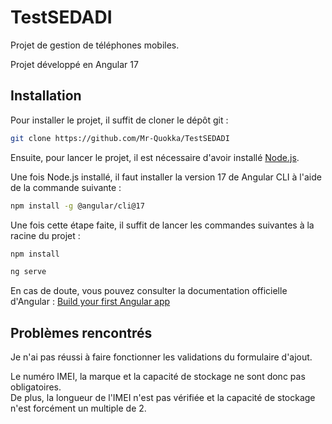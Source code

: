 # TestSEDADI

Projet de gestion de téléphones mobiles.

Projet développé en Angular 17

## Installation

Pour installer le projet, il suffit de cloner le dépôt git :

```bash
git clone https://github.com/Mr-Quokka/TestSEDADI
```

Ensuite, pour lancer le projet, il est nécessaire d'avoir installé [Node.js]('https://nodejs.org/en').

Une fois Node.js installé, il faut installer la version 17 de Angular CLI à l'aide de la commande suivante :

```bash
npm install -g @angular/cli@17
```

Une fois cette étape faite, il suffit de lancer les commandes suivantes à la racine du projet :

```bash
npm install

ng serve
```

En cas de doute, vous pouvez consulter la documentation officielle d'Angular : [Build your first Angular app]('https://v17.angular.io/tutorial/first-app')

## Problèmes rencontrés

Je n'ai pas réussi à faire fonctionner les validations du formulaire d'ajout.

Le numéro IMEI, la marque et la capacité de stockage ne sont donc pas obligatoires.\
De plus, la longueur de l'IMEI n'est pas vérifiée et la capacité de stockage n'est forcément un multiple de 2.